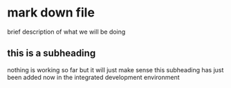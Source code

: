 # mark down file 

brief description of what we will be doing 

## this is a subheading 

nothing is working so far but it will just make sense 
this subheading has just been added now in the integrated development environment 
